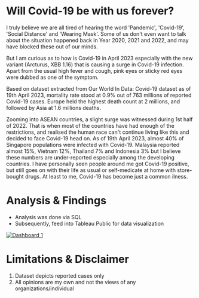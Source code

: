 # Will Covid-19 be with us forever?

I truly believe we are all tired of hearing the word 'Pandemic', 'Covid-19', 'Social Distance' and 'Wearing Mask'. Some of us don't even want to talk about the situation happened back in Year 2020, 2021 and 2022, and may have blocked these out of our minds. 

But I am curious as to how is Covid-19 in April 2023 especially with the new variant (Arcturus, XBB 1.16) that is causing a surge in Covid-19 infection. Apart from the usual high fever and cough, pink eyes or sticky red eyes were dubbed as one of the symptom. 

Based on dataset extracted from Our World In Data: Covid-19 dataset as of 19th April 2023, mortality rate stood at 0.9% out of 763 millions of reported Covid-19 cases. Europe held the highest death count at 2 millions, and followed by Asia at 1.6 millions deaths.

Zooming into ASEAN countries, a slight surge was witnessed during 1st half of 2022. That is when most of the countries have had enough of the restrictions, and realised the human race can't continue living like this and decided to face Covid-19 head on. As of 19th April 2023, almost 40% of Singapore populations were infected with Covid-19. Malaysia reported almost 15%, Vietnam 12%, Thailand 7% and Indonesia 3% but I believe these numbers are under-reported especially among the developing countries. I have personally seen people around me got Covid-19 positive, but still goes on with their life as usual or self-medicate at home with store-bought drugs. At least to me, Covid-19 has become just a common ilness. 

# Analysis & Findings
- Analysis was done via SQL 
- Subsequently, feed into Tableau Public for data visualization

<div class='tableauPlaceholder' id='viz1682414265449' style='position: relative'><noscript><a href='#'><img alt='Dashboard 1 ' src='https:&#47;&#47;public.tableau.com&#47;static&#47;images&#47;F6&#47;F638Z47QG&#47;1_rss.png' style='border: none' /></a></noscript><object class='tableauViz'  style='display:none;'><param name='host_url' value='https%3A%2F%2Fpublic.tableau.com%2F' /> <param name='embed_code_version' value='3' /> <param name='path' value='shared&#47;F638Z47QG' /> <param name='toolbar' value='yes' /><param name='static_image' value='https:&#47;&#47;public.tableau.com&#47;static&#47;images&#47;F6&#47;F638Z47QG&#47;1.png' /> <param name='animate_transition' value='yes' /><param name='display_static_image' value='yes' /><param name='display_spinner' value='yes' /><param name='display_overlay' value='yes' /><param name='display_count' value='yes' /><param name='language' value='en-US' /></object></div>

# Limitations & Disclaimer
1. Dataset depicts reported cases only
2. All opinions are my own and not the views of any organizations/individual

